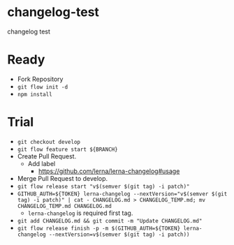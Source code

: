 # changelog-test
changelog test

# Ready
- Fork Repository
- `git flow init -d`
- `npm install`

# Trial
- `git checkout develop`
- `git flow feature start ${BRANCH}`
- Create Pull Request.
    - Add label
        - https://github.com/lerna/lerna-changelog#usage
- Merge Pull Request to develop.
- `git flow release start "v$(semver $(git tag) -i patch)"`
- `GITHUB_AUTH=${TOKEN} lerna-changelog --nextVersion="v$(semver $(git tag) -i patch)" | cat - CHANGELOG.md > CHANGELOG_TEMP.md; mv CHANGELOG_TEMP.md CHANGELOG.md`
    - `lerna-changelog` is required first tag.
- `git add CHANGELOG.md && git commit -m "Update CHANGELOG.md"`
- `git flow release finish -p -m $(GITHUB_AUTH=${TOKEN} lerna-changelog --nextVersion=v$(semver $(git tag) -i patch))`
